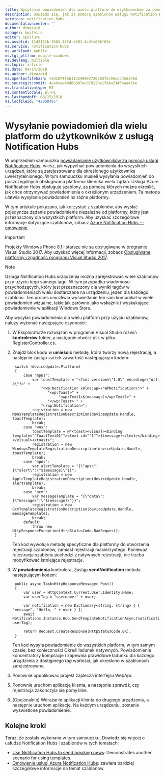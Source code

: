 ```yaml
---
title: Wysyłanie powiadomień dla wielu platform do użytkowników za pomocą centrów powiadomień platformy Azure (ASP.NET)
description: Dowiedz się, jak za pomocą szablonów usługi Notification Hubs wysyłać w pojedynczym żądaniu powiadomienia niezależne od platformy, który jest przeznaczony dla wszystkich platform.
services: notification-hubs
documentationcenter: ''
author: dimazaid
manager: kpiteira
editor: spelluru
ms.assetid: 11d2131b-f683-47fd-a691-4cdfc696f62b
ms.service: notification-hubs
ms.workload: mobile
ms.tgt_pltfrm: mobile-windows
ms.devlang: multiple
ms.topic: article
ms.date: 04/14/2018
ms.author: dimazaid
ms.openlocfilehash: c9d1874fb611b349403736593fdc9eccc45d2d4d
ms.sourcegitcommit: 4ea0cea46d8b607acd7d128e1fd4a23454aa43ee
ms.translationtype: MT
ms.contentlocale: pl-PL
ms.lasthandoff: 08/15/2018
ms.locfileid: "42058485"
---
```

# <a name="send-cross-platform-notifications-to-users-with-notification-hubs"></a>Wysyłanie powiadomień dla wielu platform do użytkowników z usługą Notification Hubs
W poprzednim samouczku [powiadamianie użytkowników za pomocą usługi Notification Hubs], wiesz, jak wypychać powiadomienia do wszystkich urządzeń, które są zarejestrowane dla określonego użytkownika uwierzytelnionego. W tym samouczku musieli wysyłania powiadomień do poszczególnych obsługiwana platforma kliencka wielu żądań. Usługa Azure Notification Hubs obsługuje szablony, za pomocą których można określić, jak chce otrzymywać powiadomienia o określonym urządzeniem. Ta metoda ułatwia wysyłanie powiadomień na różne platformy. 

W tym artykule pokazano, jak korzystać z szablonów, aby wysłać pojedyncze żądanie powiadomienie niezależne od platformy, który jest przeznaczony dla wszystkich platform. Aby uzyskać szczegółowe informacje dotyczące szablonów, zobacz [Azure Notification Hubs — omówienie][Templates].

> [!IMPORTANT]
> Projekty Windows Phone 8.1 i starsze nie są obsługiwane w programie Visual Studio 2017. Aby uzyskać więcej informacji, zobacz [Obsługiwane platformy i zgodność programu Visual Studio 2017](https://www.visualstudio.com/en-us/productinfo/vs2017-compatibility-vs).

> [!NOTE]
> Usługa Notification Hubs urządzenia można zarejestrować wiele szablonów przy użyciu tego samego tagu. W tym przypadku wiadomości przychodzących, który jest przeznaczony dla wyniki tagów w powiadomieniach wielu dostarczane na urządzeniu, jeden dla każdego szablonu. Ten proces umożliwia wyświetlanie ten sam komunikat w wiele powiadomień wizualne, takie jak zarówno jako wskaźnik i wyskakujące powiadomienie w aplikacji Windows Store.
> 
> 

Aby wysyłać powiadomienia dla wielu platform przy użyciu szablonów, należy wykonać następujące czynności:

1. W Eksploratorze rozwiązań w programie Visual Studio rozwiń **kontrolerów** folder, a następnie otwórz plik w pliku RegisterController.cs.

2. Znajdź blok kodu w **umieścić** metodę, która tworzy nową rejestrację, a następnie zastąp `switch` zawartość następującym kodem:
   
        switch (deviceUpdate.Platform)
        {
            case "mpns":
                var toastTemplate = "<?xml version=\"1.0\" encoding=\"utf-8\"?>" +
                    "<wp:Notification xmlns:wp=\"WPNotification\">" +
                       "<wp:Toast>" +
                            "<wp:Text1>$(message)</wp:Text1>" +
                       "</wp:Toast> " +
                    "</wp:Notification>";
                registration = new MpnsTemplateRegistrationDescription(deviceUpdate.Handle, toastTemplate);
                break;
            case "wns":
                toastTemplate = @"<toast><visual><binding template=""ToastText01""><text id=""1"">$(message)</text></binding></visual></toast>";
                registration = new WindowsTemplateRegistrationDescription(deviceUpdate.Handle, toastTemplate);
                break;
            case "apns":
                var alertTemplate = "{\"aps\":{\"alert\":\"$(message)\"}}";
                registration = new AppleTemplateRegistrationDescription(deviceUpdate.Handle, alertTemplate);
                break;
            case "gcm":
                var messageTemplate = "{\"data\":{\"message\":\"$(message)\"}}";
                registration = new GcmTemplateRegistrationDescription(deviceUpdate.Handle, messageTemplate);
                break;
            default:
                throw new HttpResponseException(HttpStatusCode.BadRequest);
        }
   
    Ten kod wywołuje metodę specyficzne dla platformy do utworzenia rejestracji szablonów, zamiast rejestracji macierzystego. Ponieważ rejestracja szablonu pochodzi z natywnych rejestracji, nie trzeba modyfikować istniejące rejestracje.

3. W **powiadomienia** kontrolera, Zastąp **sendNotification** metoda następującym kodem:
   
        public async Task<HttpResponseMessage> Post()
        {
            var user = HttpContext.Current.User.Identity.Name;
            var userTag = "username:" + user;
   
            var notification = new Dictionary<string, string> { { "message", "Hello, " + user } };
            await Notifications.Instance.Hub.SendTemplateNotificationAsync(notification, userTag);
   
            return Request.CreateResponse(HttpStatusCode.OK);
        }
   
    Ten kod wysyła powiadomienie do wszystkich platform, w tym samym czasie, bez konieczności Określ ładunek natywnych. Powiadomienie koncentratory kompilacje i zapewnia prawidłowe ładunku dla każdego urządzenia z dostępnego *tag* wartości, jak określono w szablonach zarejestrowane.

4. Ponownie opublikować projekt zaplecza interfejsu WebApi.

5. Ponownie uruchom aplikację klienta, a następnie sprawdź, czy rejestracja zakończyła się pomyślnie.

6. (Opcjonalnie) Wdrażanie aplikacji klienta do drugiego urządzenia, a następnie uruchom aplikację.
    Na każdym urządzeniu, zostanie wyświetlone powiadomienie.

## <a name="next-steps"></a>Kolejne kroki
Teraz, że zostały wykonane w tym samouczku, Dowiedz się więcej o usłudze Notification Hubs i szablonów w tych tematach:

* [Use Notification Hubs to send breaking news]: Demonstrates another scenario for using templates.
* [Omówienie usługi Azure Notification Hubs][Templates]: zawiera bardziej szczegółowe informacje na temat szablonów.

<!-- Anchors. -->

<!-- Images. -->




<!-- URLs. -->
[Push to users ASP.NET]: notification-hubs-aspnet-backend-ios-apple-apns-notification.md
[Push to users Mobile Services]: notification-hubs-aspnet-backend-windows-dotnet-wns-notification.md
[Visual Studio 2012 Express for Windows 8]: http://go.microsoft.com/fwlink/?LinkId=257546

[Use Notification Hubs to send breaking news]: notification-hubs-windows-notification-dotnet-push-xplat-segmented-wns.md
[Azure Notification Hubs]: http://go.microsoft.com/fwlink/p/?LinkId=314257
[Powiadamianie użytkowników za pomocą usługi Notification Hubs]: notification-hubs-aspnet-backend-windows-dotnet-wns-notification.md
[Templates]: http://go.microsoft.com/fwlink/p/?LinkId=317339
[Notification Hub How to for Windows Store]: http://msdn.microsoft.com/library/windowsazure/jj927172.aspx
